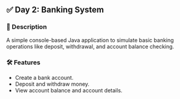 ## ✅ Day 2: Banking System

### 🔹 Description
A simple console-based Java application to simulate basic banking operations like deposit, withdrawal, and account balance checking.

### 🛠️ Features
- Create a bank account.
- Deposit and withdraw money.
- View account balance and account details.


